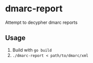 dmarc-report
============

Attempt to decypher dmarc reports

Usage
-----
1. Build with `go build`
2. `./dmarc-report < path/to/dmarc/xml`
